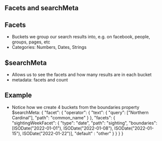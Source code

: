 ## Facets and searchMeta

## Facets

-   Buckets we group our search results into, e.g. on facebook, people, groups,
    pages, etc
-   Categories: Numbers, Dates, Strings

## $searchMeta

-   Allows us to see the facets and how many results are in each bucket
-   metadata: facets and count

## Example

-   Notice how we create 4 buckets from the boundaries property $searchMeta: {
    "facet": { "operator": { "text": { "query": ["Northern Cardinal"], "path":
    "common_name" } }, "facets": { "sightingWeekFacet": { "type": "date",
    "path": "sighting", "boundaries": [ISODate("2022-01-01"),
    ISODate("2022-01-08"), ISODate("2022-01-15"), ISODate("2022-01-22")],
    "default" : "other" } } } }
